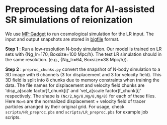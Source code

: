 # Preprocessing data for AI-assisted SR simulations of reionization

We use [MP-Gadget](https://github.com/MP-Gadget/MP-Gadget) to run cosmological simulation for the LR input. The input and output snapshots are stored in [bigfile](https://github.com/rainwoodman/bigfile) format.

**Step 1** : Run a low-resolution N-body simulation. Our model is trained on LR sets with {Ng_lr=170, Boxsize=100 Mpc/h}. The test LR simulation should in the same resolution. (e.g., {Ng_lr=64, Boxsize=38 Mpc/h}).

**Step 2** : `preproc_chunks.py` convert the snapshot of N-body simulation to a 3D image with 6 channels (3 for displacement and 3 for velocity field). This 3D field is split into 8 chunks due to memory constraints when training the data. The file names for displacement and velocity field chunks are 'disp_a[scale factor]f_chunk[i]' and 'vel_a[scale factor]f_chunk[i]' respectively. The shape is `(Nc/2,Ng/8,Ng/8,Ng/8)` for each of these files. Here `Nc=6` are the normalized displacement + velocity field of tracer particles arranged by their original grid. For usage, check `scripts/HR_preproc.pbs` and `scripts/LR_preproc.pbs` for example job scripts. 


